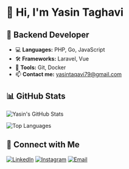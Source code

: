 # 👋 Hi, I'm Yasin Taghavi 

## 🚀 Backend Developer

- 💻 **Languages:** PHP, Go, JavaScript
- 🛠 **Frameworks:** Laravel, Vue
- 🔧 **Tools:** Git, Docker
- 📫 **Contact me:** yasintaqavi79@gmail.com

## 📊 GitHub Stats

![Yasin's GitHub Stats](https://github-readme-stats.vercel.app/api?username=yasintqvi&show_icons=true&theme=radical)

![Top Languages](https://github-readme-stats.vercel.app/api/top-langs/?username=yasintqvi&layout=compact&theme=radical)

## 🔗 Connect with Me

[![LinkedIn](https://img.shields.io/badge/LinkedIn-0077B5?style=for-the-badge&logo=linkedin&logoColor=white)](https://www.linkedin.com/in/yasin-taghavi-2b71932a8?utm_source=share&utm_campaign=share_via&utm_content=profile&utm_medium=android_app)
[![Instagram](https://img.shields.io/badge/Instagram-E4405F?style=for-the-badge&logo=instagram&logoColor=white)](https://instagram.com/yasin.tqvi)
[![Email](https://img.shields.io/badge/Gmail-D14836?style=for-the-badge&logo=gmail&logoColor=white)](mailto:yasintaqavi79@gmail.com)
